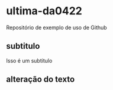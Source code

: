 # ultima-da0422
Repositório de exemplo de uso de Github


## subtitulo
Isso é um subtitulo

## alteração do texto

